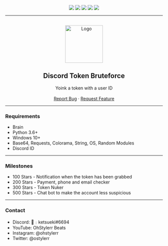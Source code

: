 <div id="top"></div>
<p align="center">
  <img src="https://img.shields.io/github/contributors/OhStylerr/Token-Bruteforce.svg?style=for-the-badge"/>
  <img src="https://img.shields.io/github/forks/OhStylerr/Token-Bruteforce.svg?style=for-the-badge"/>
  <img src="https://img.shields.io/github/stars/OhStylerr/Token-Bruteforce.svg?style=for-the-badge"/>
  <img src="https://img.shields.io/github/issues/OhStylerr/Token-Bruteforce.svg?style=for-the-badge"/>
  <img src="https://img.shields.io/github/license/OhStylerr/Token-Bruteforce.svg?style=for-the-badge"/>
</p>
  
---------------------------------------
  
<br/>
<div align="center">
  <a href="https://github.com/OhStylerr/Token-Bruteforce">
    <img src="https://i.imgur.com/9l4pHEN.png" alt="Logo" width="120" height="120">
  </a>
  
  <h2 align="center">Discord Token Bruteforce</h3>

  <p align="center">
    Yoink a token with a user ID
    <br />
    <br />
    <a href="https://github.com/OhStylerr/Token-Bruteforce/issues">Report Bug</a>
    ·
    <a href="https://github.com/OhStylerr/Token-Bruteforce/issues">Request Feature</a>
  </p>
</div>
  
---------------------------------------

### Requirements
* Brain
* Python 3.6+
* Windows 10+
* Base64, Requests, Colorama, String, OS, Random Modules
* Discord ID

---------------------------------------

### Milestones
* 100 Stars - Notification when the token has been grabbed
* 200 Stars - Payment, phone and email checker
* 300 Stars - Token Nuker
* 500 Stars - Chat bot to make the account less suspicious

---------------------------------------

### Contact
* Discord: 💎﹕ketsueki#6694
* YouTube: OhStylerr Beats
* Instagram: @ohstylerr
* Twitter: @ostylerr
